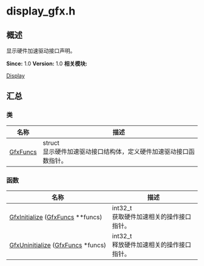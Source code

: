 # display_gfx.h


## 概述

显示硬件加速驱动接口声明。

**Since:**
1.0
**Version:**
1.0
**相关模块:**

[Display](_display.md)


## 汇总


### 类

  | 名称 | 描述 | 
| -------- | -------- |
| [GfxFuncs](_gfx_funcs.md) | struct<br/>显示硬件加速驱动接口结构体，定义硬件加速驱动接口函数指针。&nbsp; | 


### 函数

  | 名称 | 描述 | 
| -------- | -------- |
| [GfxInitialize](_display.md#gfxinitialize)&nbsp;([GfxFuncs](_gfx_funcs.md)&nbsp;\*\*funcs) | int32_t<br/>获取硬件加速相关的操作接口指针。&nbsp; | 
| [GfxUninitialize](_display.md#gfxuninitialize)&nbsp;([GfxFuncs](_gfx_funcs.md)&nbsp;\*funcs) | int32_t<br/>释放硬件加速相关的操作接口指针。&nbsp; | 
